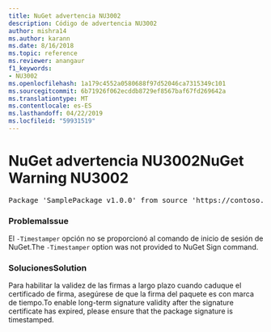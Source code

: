 ```yaml
---
title: NuGet advertencia NU3002
description: Código de advertencia NU3002
author: mishra14
ms.author: karann
ms.date: 8/16/2018
ms.topic: reference
ms.reviewer: anangaur
f1_keywords:
- NU3002
ms.openlocfilehash: 1a179c4552a0580688f97d52046ca7315349c101
ms.sourcegitcommit: 6b71926f062ecddb8729ef8567baf67fd269642a
ms.translationtype: MT
ms.contentlocale: es-ES
ms.lasthandoff: 04/22/2019
ms.locfileid: "59931519"
---
```

# <a name="nuget-warning-nu3002"></a><span data-ttu-id="1084b-103">NuGet advertencia NU3002</span><span class="sxs-lookup"><span data-stu-id="1084b-103">NuGet Warning NU3002</span></span>

<pre>Package 'SamplePackage v1.0.0' from source 'https://contoso.com/index.json': The '-Timestamper' option was not provided. The signed package will not be timestamped. To learn more about this option, please visit https://docs.nuget.org/docs/reference/command-line-reference.</pre>

### <a name="issue"></a><span data-ttu-id="1084b-104">Problema</span><span class="sxs-lookup"><span data-stu-id="1084b-104">Issue</span></span>

<span data-ttu-id="1084b-105">El `-Timestamper` opción no se proporcionó al comando de inicio de sesión de NuGet.</span><span class="sxs-lookup"><span data-stu-id="1084b-105">The `-Timestamper` option was not provided to NuGet Sign command.</span></span>


### <a name="solution"></a><span data-ttu-id="1084b-106">Soluciones</span><span class="sxs-lookup"><span data-stu-id="1084b-106">Solution</span></span>

<span data-ttu-id="1084b-107">Para habilitar la validez de las firmas a largo plazo cuando caduque el certificado de firma, asegúrese de que la firma del paquete es con marca de tiempo.</span><span class="sxs-lookup"><span data-stu-id="1084b-107">To enable long-term signature validity after the signature certificate has expired, please ensure that the package signature is timestamped.</span></span>


